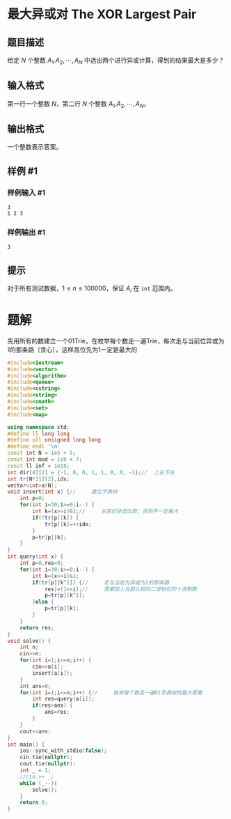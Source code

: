 # 最大异或对 The XOR Largest Pair

## 题目描述

给定 $N$ 个整数 $A_1.A_2, \cdots, A_N$ 中选出两个进行异或计算，得到的结果最大是多少？

## 输入格式

第一行一个整数 $N$，第二行 $N$ 个整数 $A_1.A_2, \cdots, A_N$。

## 输出格式

一个整数表示答案。

## 样例 #1

### 样例输入 #1

```
3
1 2 3
```

### 样例输出 #1

```
3
```

## 提示

对于所有测试数据，$1 \le n \le 100000$，保证 $A_i$ 在 `int` 范围内。

# 题解

先用所有的数建立一个01Trie，在枚举每个数走一遍Trie，每次走与当前位异或为1的那条路（贪心），这样高位先为1一定是最大的

```c++
#include<iostream>
#include<vector>
#include<algorithm>
#include<queue>
#include<cstring>
#include<string>
#include<cmath>
#include<set>
#include<map>

using namespace std;
#define ll long long
#define ull unsigned long long
#define endl '\n'
const int N = 1e5 + 5;
const int mod = 1e9 + 7;
const ll inf = 1e18;
int dir[4][2] = {-1, 0, 0, 1, 1, 0, 0, -1};//  上右下左
int tr[N*31][2],idx;
vector<int>a(N);
void insert(int x) {//     建立字典树
    int p=0;
    for(int i=30;i>=0;i--) {
        int k=(x>>i)&1;//     从高位往低位取，否则不一定最大
        if(!tr[p][k]) {
            tr[p][k]=++idx;
        }
        p=tr[p][k];
    }
}
int query(int x) {
    int p=0,res=0;
    for(int i=30;i>=0;i--) {
        int k=(x>>i)&1;
        if(tr[p][k^1]) {//     走与当前为异或为1的那条路
            res|=(1<<i);//     答案加上当前比较的二进制位的十进制数
            p=tr[p][k^1];
        }else {
            p=tr[p][k];
        }
    }
    return res;
}
void solve() {
    int n;
    cin>>n;
    for(int i=1;i<=n;i++) {
        cin>>a[i];
        insert(a[i]);
    }
    int ans=0;
    for(int i=1;i<=n;i++) {//     枚举每个数走一遍01字典树找最大答案
        int res=query(a[i]);
        if(res>ans) {
            ans=res;
        }
    }
    cout<<ans;
}
int main() {
    ios::sync_with_stdio(false);
    cin.tie(nullptr);
    cout.tie(nullptr);
    int _ = 1;
    //cin >> _;
    while (_--){
        solve();
    }
    return 0;
}
```

